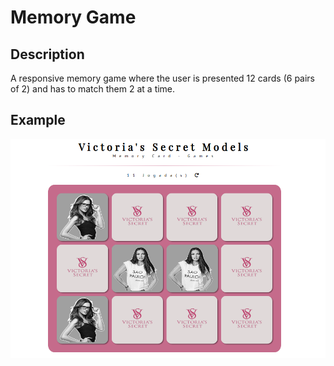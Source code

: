 # Memory Game

## Description
A responsive memory game where the user is presented 12 cards (6 pairs of 2) and has to match them 2 at a time.

## Example
![Image of Yaktocat](https://raw.githubusercontent.com/Dadarkp3/memory-card-game/master/assets/example.png)
